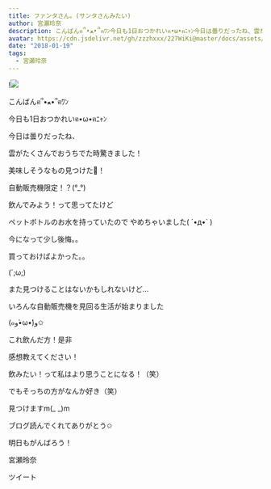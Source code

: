 ```yaml
---
title: ファンタさん。(サンタさんみたい)
author: 宮瀬玲奈
description: こんばんฅ՞•ﻌ•՞ฅﾜﾝ今日も1日おつかれいฅ•ω•ฅﾆｬﾝ今日は曇りだったね、雲がたくさんでおうちでた時驚きました！美味しそうなもの見つけた💓！自動販売機...
avatar: https://cdn.jsdelivr.net/gh/zzzhxxx/227WiKi@master/docs/assets/photo/avatar/reina.jpg
date: "2018-01-19"
tags:
  - 宮瀬玲奈
---
```


!![](https://cdn.jsdelivr.net/gh/zzzhxxx/227WiKi-image@master/blog-image/reina-2018-01-19_1.jpg)



  こんばんฅ՞•ﻌ•՞ฅﾜﾝ



今日も1日おつかれいฅ•ω•ฅﾆｬﾝ



今日は曇りだったね、

雲がたくさんでおうちでた時驚きました！











美味しそうなもの見つけた💓！






自動販売機限定！？(°_°)









飲んでみよう！って思ってたけど

ペットボトルのお水を持っていたので
やめちゃいました( ´•д•` )






今になって少し後悔。。


買っておけばよかった。。







(´;ω;)






また見つけることはないかもしれないけど...


いろんな自動販売機を見回る生活が始まりました




(๑و•̀ω•́)و✩










これ飲んだ方！是非

感想教えてください！









飲みたい！って私はより思うことになる！（笑）

でもそっちの方がなんか好き（笑）






見つけますm(_ _)m





ブログ読んでくれてありがとう✩



明日もがんばろう！



宮瀬玲奈


ツイート



